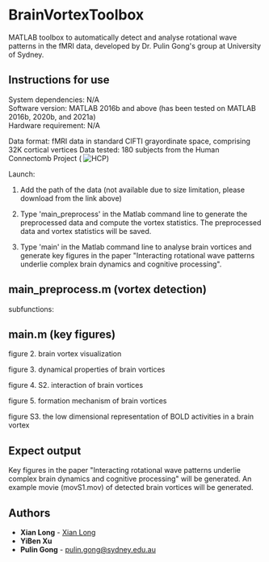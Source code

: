 # BrainVortexToolbox
MATLAB toolbox to automatically detect and analyse rotational wave patterns in the fMRI data, developed by Dr. Pulin Gong's group at University of Sydney. 

## Instructions for use
System dependencies: N/A <br />
Software version: MATLAB 2016b and above (has been tested on MATLAB 2016b, 2020b, and 2021a) <br />
Hardware requirement: N/A

Data format: fMRI data in standard CIFTI grayordinate space, comprising 32K cortical vertices
Data tested: 180 subjects from the Human Connectomb Project (
![HCP](https://db.humanconnectome.org/app/template/Login.vm;jsessionid=891FD879A328E1BB3F1B13BAE7655A9E)) 

Launch: 
1. Add the path of the data (not available due to size limitation, please download from the link above)

2. Type 'main_preprocess' in the Matlab command line to generate the preprocessed data and compute the vortex statistics.
The preprocessed data and vortex statistics will be saved.

3. Type 'main' in the Matlab command line to analyse brain vortices and generate key figures in the paper "Interacting rotational wave patterns underlie complex brain dynamics and cognitive processing".


## main_preprocess.m (vortex detection)
subfunctions:


## main.m (key figures)
figure 2. brain vortex visualization

figure 3. dynamical properties of brain vortices

figure 4. S2. interaction of brain vortices

figure 5. formation mechanism of brain vortices

figure S3. the low dimensional representation of BOLD activities in a brain vortex


## Expect output
Key figures in the paper "Interacting rotational wave patterns underlie complex brain dynamics and cognitive processing" will be generated.
An example movie (movS1.mov) of detected brain vortices will be generated.


## Authors

* **Xian Long** - [Xian Long](https://github.com/longxian319)
* **YiBen Xu** 
* **Pulin Gong** - pulin.gong@sydney.edu.au







